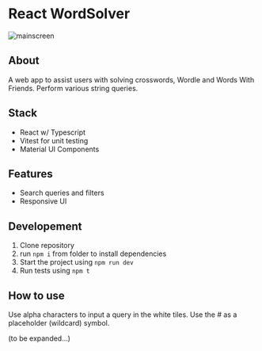 # React WordSolver

![mainscreen]()

## About

A web app to assist users with solving crosswords, Wordle and Words With Friends. Perform various string queries.

## Stack

- React w/ Typescript
- Vitest for unit testing
- Material UI Components

## Features

- Search queries and filters
- Responsive UI

## Developement

1. Clone repository
2. run `npm i` from folder to install dependencies
3. Start the project using `npm run dev`
4. Run tests using `npm t`

## How to use

Use alpha characters to input a query in the white tiles. Use the # as a placeholder (wildcard) symbol.

(to be expanded...)
